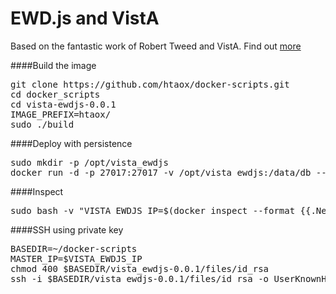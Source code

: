EWD.js and VistA
================

Based on the fantastic work of Robert Tweed and VistA.
Find out [more](http://robtweed.wordpress.com/2014/03/02/ewd-js-and-vista-lets-get-started/)

####Build the image
<pre>
git clone https://github.com/htaox/docker-scripts.git
cd docker_scripts
cd vista-ewdjs-0.0.1
IMAGE_PREFIX=htaox/
sudo ./build
</pre>

####Deploy with persistence
<pre>
sudo mkdir -p /opt/vista_ewdjs
docker run -d -p 27017:27017 -v /opt/vista_ewdjs:/data/db --name vista_ewdjs htaox/vista_ewdjs-0.0.1
</pre>

####Inspect
<pre>
sudo bash -v "VISTA_EWDJS_IP=$(docker inspect --format {{.NetworkSettings.IPAddress}} vista-ewdjs )
</pre>

####SSH using private key
<pre>
BASEDIR=~/docker-scripts
MASTER_IP=$VISTA_EWDJS_IP
chmod 400 $BASEDIR/vista_ewdjs-0.0.1/files/id_rsa
ssh -i $BASEDIR/vista_ewdjs-0.0.1/files/id_rsa -o UserKnownHostsFile=/dev/null -o StrictHostKeyChecking=no root@${MASTER_IP}
</pre>


